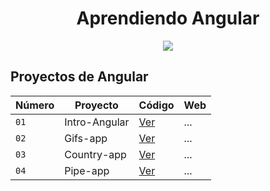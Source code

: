 <div align="center">

# Aprendiendo Angular

  <a href="https://skillicons.dev">
    <img src="https://skillicons.dev/icons?i=angular" />
  </a>
  
</div>

## Proyectos de Angular

| Número | Proyecto      | Código                          | Web |
| ------ | ------------- | ------------------------------- | --- |
| `01`   | Intro-Angular | [Ver](projects/01-intro/)       | ... |
| `02`   | Gifs-app      | [Ver](projects/02-gifs-app/)    | ... |
| `03`   | Country-app   | [Ver](projects/03-country-app/) | ... |
| `04`   | Pipe-app      | [Ver](projects/04-pipesApp/)    | ... |
